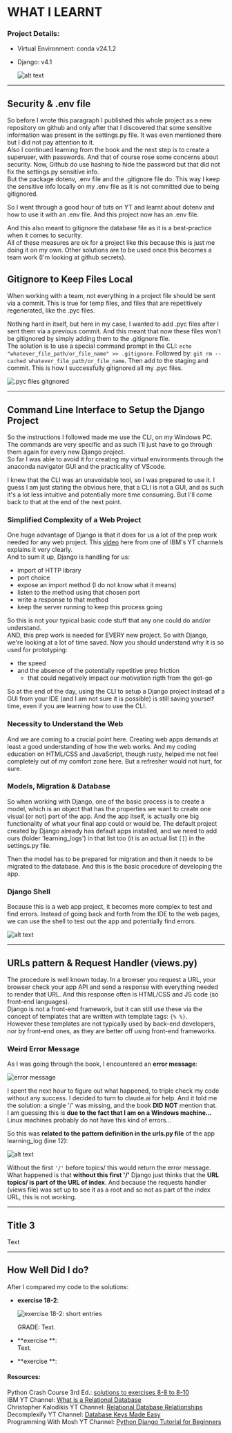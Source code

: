
# WHAT I LEARNT

### Project Details:

- Virtual Environment: conda v24.1.2
- Django: v4.1  
  
  ![alt text](image.png)

---

## Security & .env file

So before I wrote this paragraph I published this whole project as a new repository on github and only after that I discovered that some sensitive information was present in the settings.py file. It was even mentioned there but I did not pay attention to it.  
Also I continued learning from the book and the next step is to create a superuser, with passwords. And that of course rose some concerns about security. Now, Github do use hashing to hide the password but that did not fix the settings.py sensitive info.  
But the package dotenv, .env file and the .gitignore file do. This way I keep the sensitive info locally on my .env file as it is not committed due to being gitignored. 

So I went through a good hour of tuts on YT and learnt about dotenv and how to use it with an .env file.  And this project now has an .env file. 

And this also meant to gitignore the database file as it is a best-practice when it comes to security.  
All of these measures are ok for a project like this because this is just me doing it on my own. Other solutions are to be used once this becomes a team work (I'm looking at github secrets). 

## Gitignore to Keep Files Local

When working with a team, not everything in a project file should be sent via a commit. This is true for temp files, and files that are repetitively regenerated, like the .pyc files. 

Nothing hard in itself, but here in my case, I wanted to add .pyc files after I sent them via a previous commit. And this meant that now these files won't be gitignored by simply adding them to the .gitignore file.  
The solution is to use a special command prompt in the CLI: `echo "whatever_file_path/or_file_name" >> .gitignore`. Followed by: `git rm --cached whatever_file_path/or_file_name`. Then add to the staging and commit. This is how I successfully gitignored all my .pyc files.

![.pyc files gitgnored](image-1.png)

---

## Command Line Interface to Setup the Django Project

So the instructions I followed made me use the CLI, on my Windows PC. The commands are very specific and as such I'll just have to go through them again for every new Django project.  
So far I was able to avoid it for creating my virtual environments through the anaconda navigator GUI and the practicality of VScode.  

I knew that  the CLI was an unavoidable tool, so I was prepared to use it. I guess I am just stating the obvious here, that a CLI is not a GUI, and as such it's a lot less intuitive and potentially more time consuming. But I'll come back to that at the end of the next point.

### Simplified Complexity of a Web Project

One huge advantage of Django is that it does for us a lot of the prep work needed for any web project. This [video](https://youtu.be/t_p4ZyAYyaY?si=LncDxgfSIUhYuVij) here from one of IBM's YT channels explains it very clearly.  
And to sum it up, Django is handling for us: 
- import of HTTP library
- port choice
- expose an import method (I do not know what it means)
- listen to the method using that chosen port
- write a response to that method
- keep the server running to keep this process going

So this is not your typical basic code stuff that any one could do and/or understand.  
AND, this prep work is needed for EVERY new project. So with Django, we're looking at a lot of time saved. Now you should understand why it is so used for prototyping: 
- the speed 
- and the absence of the potentially repetitive prep friction 
  - that could negatively impact our motivation rigth from the get-go

So at the end of the day, using the CLI to setup a Django project instead of a GUI from your IDE (and I am not sure it is possible) is still saving yourself time, even if you are learning how to use the CLI. 

### Necessity to Understand the Web

And we are coming to a crucial point here. Creating web apps demands at least a good understanding of how the web works. And my coding education on HTML/CSS and JavaScript, though rusty, helped me not feel completely out of my comfort zone here. But a refresher would not hurt, for sure. 

### Models, Migration & Database

So when working with Django, one of the basic process is to create a model, which is an object that has the properties we want to create one visual (or not) part of the app. And the app itself, is actually one big functionality of what your final app could or would be. The default project created by Django already has default apps installed, and we need to add ours (folder 'learning_logs') in that list too (it is an actual list `[]`) in the settings.py file.
  
Then the model has to be prepared for migration and then it needs to be migrated to the database. And this is the basic procedure of developing the app. 

### Django Shell

Because this is a web app project, it becomes more complex to test and find errors. Instead of going back and forth from the IDE to the web pages, we can use the shell to test out the app and potentially find errors. 

![alt text](image-3.png)

---

## URLs pattern & Request Handler (views.py)

The procedure is well known today. In a browser you request a URL, your browser check your app API and send a response with everything needed to render that URL. And this response often is HTML/CSS and JS code (so front-end languages).  
Django is not a front-end framework, but it can still use these via the concept of templates that are written with template tags: `{% %}`.  
However these templates are not typically used by back-end developers, nor by front-end ones, as they are better off using front-end frameworks. 

### Weird Error Message

As I was going through the book, I encountered an **error message**: 

![error message](image-2.png)

I spent the next hour to figure out what happened, to triple check my code without any success. I decided to turn to claude.ai for help. And it told me the solution: a single '/' was missing, and the book **DID NOT** mention that.  
I am guessing this is **due to the fact that I am on a Windows machine...** Linux machines probably do not have this kind of errors...  

So this was **related to the pattern definition in the urls.py file** of the app  learning_log (line 12):

![alt text](image-5.png)

Without the first `'/'` before topics/ this would return the error message.  
What happened is that **without this first '/'** Django just thinks that the **URL topics/ is part of the URL of index**. And because the requests handler (views file) was set up to see it as a root and so not as part of the index URL, this is not working.  

--- 

## Title 3

Text

--- 

## How Well Did I do?

After I compared my code to the solutions: 
- **exercise 18-2**:  
  
  ![exercise 18-2: short entries](image-4.png)

  GRADE: Text. 

- **exercise **:  
  Text. 

- **exercise **:

#### Resources:
Python Crash Course 3rd Ed.: [solutions to exercises 8-8 to 8-10](https://ehmatthes.github.io/pcc_3e/solutions/chapter_8/#8-9-messages)  
IBM YT Channel: [What is a Relational Database](https://youtu.be/OqjJjpjDRLc?si=jdfqb3Qq0sBP6oJt)  
Christopher Kalodikis YT Channel: [Relational Database Relationships](https://youtu.be/C3icLzBtg8I?si=_jvxtgWdONobDNnb)  
Decomplexify YT Channel: [Database Keys Made Easy](https://youtu.be/8wUUMOKAK-c?si=XuHPVhF4WNatinFO)  
Programming With Mosh YT Channel: [Python Django Tutorial for Beginners](https://youtu.be/8wUUMOKAK-c?si=XuHPVhF4WNatinFO)
